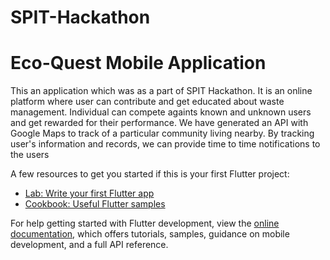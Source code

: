 # SPIT-Hackathon

# Eco-Quest Mobile Application 

This an application which was as a part of SPIT Hackathon. It is an online platform where user can contribute and get educated about waste management. Individual can compete againts known and unknown users and get rewarded for their performance. We have generated an API with Google Maps to track of a particular community living nearby. By tracking user's information and records, we can provide time to time notifications to the users

A few resources to get you started if this is your first Flutter project:

- [Lab: Write your first Flutter app](https://docs.flutter.dev/get-started/codelab)
- [Cookbook: Useful Flutter samples](https://docs.flutter.dev/cookbook)

For help getting started with Flutter development, view the
[online documentation](https://docs.flutter.dev/), which offers tutorials,
samples, guidance on mobile development, and a full API reference.

